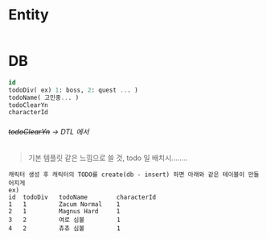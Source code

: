 # Entity
```java

```

# DB
```sql
id
todoDiv( ex) 1: boss, 2: quest ... )
todoName( 고민중... )
todoClearYn
characterId
```
###### ~~todoClearYn~~  -> DTL 에서


> 기본 템플릿 같은 느낌으로 쓸 것, todo 일 배치시........ 

```
캐릭터 생성 후 캐릭터의 TODO를 create(db - insert) 하면 아래와 같은 테이블이 만들어지게
ex)
id  todoDiv   todoName        characterId
1   1         Zacum Normal    1
2   1         Magnus Hard     1
3   2         여로 심볼         1
4   2         츄츄 심볼         1


```
